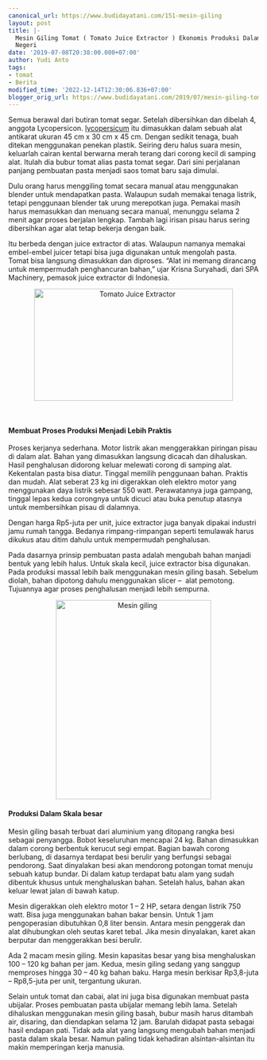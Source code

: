 ```yaml
---
canonical_url: https://www.budidayatani.com/151-mesin-giling
layout: post
title: |-
  Mesin Giling Tomat ( Tomato Juice Extractor ) Ekonomis Produksi Dalam
  Negeri
date: '2019-07-08T20:38:00.000+07:00'
author: Yudi Anto
tags:
- tomat
- Berita
modified_time: '2022-12-14T12:30:06.836+07:00'
blogger_orig_url: https://www.budidayatani.com/2019/07/mesin-giling-tomat-tomato-juice.html
---
```


<p>Semua berawal dari butiran tomat segar. Setelah dibersihkan dan dibelah 4, anggota Lycopersicon. <a href="https://www.gbif.org/species/2930137" rel="nofollow">lycopersicum</a> itu dimasukkan dalam sebuah alat antikarat ukuran 45 cm x 30 cm x 45 cm. Dengan sedikit tenaga, buah ditekan menggunakan penekan plastik. Seiring deru halus suara mesin, keluarlah cairan kental berwarna merah terang dari corong kecil di samping alat. Itulah dia bubur tomat alias pasta tomat segar. Dari sini perjalanan panjang pembuatan pasta menjadi saos tomat baru saja dimulai.</p><p>Dulu orang harus menggiling tomat secara manual atau menggunakan blender untuk mendapatkan pasta. Walaupun sudah memakai tenaga listrik, tetapi penggunaan blender tak urung merepotkan juga. Pemakai masih harus memasukkan dan menuang secara manual, menunggu selama 2 menit agar proses berjalan lengkap. Tambah lagi irisan pisau harus sering dibersihkan agar alat tetap bekerja dengan baik.</p><p>Itu berbeda dengan juice extractor di atas. Walaupun namanya memakai embel-embel juicer tetapi bisa juga digunakan untuk mengolah pasta. Tomat bisa langsung dimasukkan dan diproses. “Alat ini memang dirancang untuk mempermudah penghancuran bahan,” ujar Krisna Suryahadi, dari SPA Machinery, pemasok juice extractor di Indonesia.</p><div style="clear: both; text-align: center;"><a style="margin-left: 1em; margin-right: 1em;" href="https://i2.wp.com/1.bp.blogspot.com/-DUmP3miuGCY/XSNGQwRTpII/AAAAAAAAC0k/NJS-W_ySINEslAyD0R4z3kDCEiaWWlqSQCLcBGAs/s1600/tomato%2Bpasta%2Bmachine_800x450.jpg?ssl=1"><img loading="lazy" title="Tomato Juice Extractor" src="https://i0.wp.com/1.bp.blogspot.com/-DUmP3miuGCY/XSNGQwRTpII/AAAAAAAAC0k/NJS-W_ySINEslAyD0R4z3kDCEiaWWlqSQCLcBGAs/s400/tomato%2Bpasta%2Bmachine_800x450.jpg?resize=400%2C225&amp;ssl=1" alt="Tomato Juice Extractor" width="400" height="225" border="0" data-original-height="450" data-original-width="800" data-recalc-dims="1" /></a></div><p>&nbsp;</p><h4>Membuat Proses Produksi Menjadi Lebih Praktis</h4><p>Proses kerjanya sederhana. Motor listrik akan menggerakkan piringan pisau di dalam alat. Bahan yang dimasukkan langsung dicacah dan dihaluskan. Hasil penghalusan didorong keluar melewati corong di samping alat. Kekentalan pasta bisa diatur. Tinggal memilih penggunaan bahan. Praktis dan mudah. Alat seberat 23 kg ini digerakkan oleh elektro motor yang menggunakan daya listrik sebesar 550 watt. Perawatannya juga gampang, tinggal lepas kedua corongnya untuk dicuci atau buka penutup atasnya untuk membersihkan pisau di dalamnya.</p><p>Dengan harga Rp5-juta per unit, juice extractor juga banyak dipakai industri jamu rumah tangga. Bedanya rimpang-rimpangan seperti temulawak harus dikukus atau ditim dahulu untuk mempermudah penghalusan.</p><p>Pada dasarnya prinsip pembuatan pasta adalah mengubah bahan manjadi bentuk yang lebih halus. Untuk skala kecil, juice extractor bisa digunakan. Pada produksi massal lebih baik menggunakan mesin giling basah. Sebelum diolah, bahan dipotong dahulu menggunakan slicer &#8211;  alat pemotong. Tujuannya agar proses penghalusan menjadi lebih sempurna.</p><div style="clear: both; text-align: center;"><a style="margin-left: 1em; margin-right: 1em;" href="https://i1.wp.com/1.bp.blogspot.com/-Qr-sJQ8smSA/XSNGzvWLSfI/AAAAAAAAC0s/-BkXCQdlkBccXU5qway9TsMG74uF8WsMQCLcBGAs/s1600/tomato%2Bpasta%2Bmachine_470x600.jpg?ssl=1"><img loading="lazy" title="Mesin giling" src="https://i0.wp.com/1.bp.blogspot.com/-Qr-sJQ8smSA/XSNGzvWLSfI/AAAAAAAAC0s/-BkXCQdlkBccXU5qway9TsMG74uF8WsMQCLcBGAs/s400/tomato%2Bpasta%2Bmachine_470x600.jpg?resize=312%2C400&amp;ssl=1" alt="Mesin giling" width="312" height="400" border="0" data-original-height="600" data-original-width="470" data-recalc-dims="1" /></a></div><h4>Produksi Dalam Skala besar</h4><p>Mesin giling basah terbuat dari aluminium yang ditopang rangka besi sebagai penyangga. Bobot keseluruhan mencapai 24 kg. Bahan dimasukkan dalam corong berbentuk kerucut segi empat. Bagian bawah corong berlubang, di dasarnya terdapat besi berulir yang berfungsi sebagai pendorong. Saat dinyalakan besi akan mendorong potongan tomat menuju sebuah katup bundar. Di dalam katup terdapat batu alam yang sudah dibentuk khusus untuk menghaluskan bahan. Setelah halus, bahan akan keluar lewat jalan di bawah katup.</p><p>Mesin digerakkan oleh elektro motor 1 &#8211; 2 HP, setara dengan listrik 750 watt. Bisa juga menggunakan bahan bakar bensin. Untuk 1 jam pengoperasian dibutuhkan 0,8 liter bensin. Antara mesin penggerak dan alat dihubungkan oleh seutas karet tebal. Jika mesin dinyalakan, karet akan berputar dan menggerakkan besi berulir.</p><p>Ada 2 macam mesin giling. Mesin kapasitas besar yang bisa menghaluskan 100 &#8211; 120 kg bahan per jam. Kedua, mesin giling sedang yang sanggup memproses hingga 30 &#8211; 40 kg bahan baku. Harga mesin berkisar Rp3,8-juta &#8211; Rp8,5-juta per unit, tergantung ukuran.</p><p>Selain untuk tomat dan cabai, alat ini juga bisa digunakan membuat pasta ubijalar. Proses pembuatan pasta ubijalar memang lebih lama. Setelah dihaluskan menggunakan mesin giling basah, bubur masih harus ditambah air, disaring, dan diendapkan selama 12 jam. Barulah didapat pasta sebagai hasil endapan pati. Tidak ada alat yang langsung mengubah bahan menjadi pasta dalam skala besar. Namun paling tidak kehadiran alsintan-alsintan itu makin memperingan kerja manusia.</p>